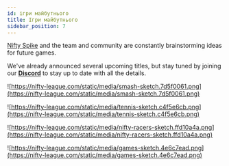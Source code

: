 ```yaml
---
id: ігри майбутнього
title: Ігри майбутнього
sidebar_position: 7
---
```


[Nifty Spike](https://docs.niftyleague.com/overview/team_) and the team and community are constantly brainstorming ideas for future games.

We've already announced several upcoming titles, but stay tuned by joining our **[Discord](https://discord.gg/niftyleague)** to stay up to date with all the details.

![https://nifty-league.com/static/media/smash-sketch.7d5f0061.png](https://nifty-league.com/static/media/smash-sketch.7d5f0061.png)

![https://nifty-league.com/static/media/tennis-sketch.c4f5e6cb.png](https://nifty-league.com/static/media/tennis-sketch.c4f5e6cb.png)

![https://nifty-league.com/static/media/nifty-racers-sketch.ffd10a4a.png](https://nifty-league.com/static/media/nifty-racers-sketch.ffd10a4a.png)

![https://nifty-league.com/static/media/games-sketch.4e6c7ead.png](https://nifty-league.com/static/media/games-sketch.4e6c7ead.png)
